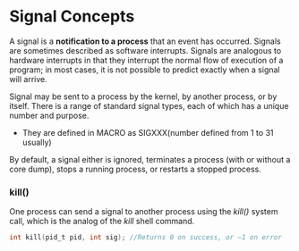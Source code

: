# Signal Concepts
A signal is a **notification to a process** that an event has occurred. Signals are sometimes described as software interrupts. Signals are analogous to hardware interrupts in that they interrupt the normal flow of execution of a program; in most cases, it is not possible to predict exactly when a signal will arrive.

Signal may be sent to a process by the kernel, by another process, or by itself. There is a range of standard signal types, each of which has a unique number and purpose.

- They are defined in MACRO as SIGXXX(number defined from 1 to 31 usually)



By default, a signal either is ignored, terminates a process (with or without a core dump), stops a running process, or restarts a stopped process.

### kill()

One process can send a signal to another process using the *kill()* system call, which is the analog of the *kill* shell command.
```c
int kill(pid_t pid, int sig); //Returns 0 on success, or –1 on error
```
